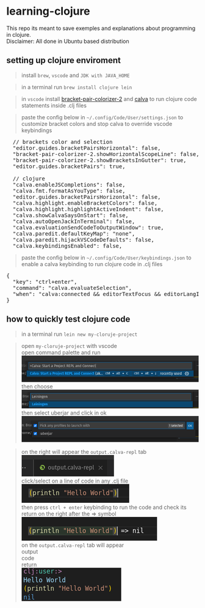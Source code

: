 # learning-clojure
This repo its meant to save exemples and explanations about programming in clojure.  
Disclaimer: All done in Ubuntu based distribution
## setting up clojure enviroment
> install `brew`, `vscode` and `JDK with JAVA_HOME` 

> in a terminal run `brew install clojure lein`  

> in `vscode` install <a href="https://marketplace.visualstudio.com/items?itemName=CoenraadS.bracket-pair-colorizer-2">bracket-pair-colorizer-2</a>
and <a href="https://marketplace.visualstudio.com/items?itemName=betterthantomorrow.calva">calva</a> to run clojure code statements inside .clj files  

> paste the config below in <code>~/.config/Code/User/settings.json</code> to customize bracket colors and stop calva to override vscode keybindings
<pre>
  // brackets color and selection
  "editor.guides.bracketPairsHorizontal": false,
  "bracket-pair-colorizer-2.showHorizontalScopeLine": false,
  "bracket-pair-colorizer-2.showBracketsInGutter": true,
  "editor.guides.bracketPairs": true,

  // clojure
  "calva.enableJSCompletions": false,
  "calva.fmt.formatAsYouType": false,
  "editor.guides.bracketPairsHorizontal": false,
  "calva.highlight.enableBracketColors": false,
  "calva.highlight.highlightActiveIndent": false,
  "calva.showCalvaSaysOnStart": false,
  "calva.autoOpenJackInTerminal": false,
  "calva.evaluationSendCodeToOutputWindow": true,
  "calva.paredit.defaultKeyMap": "none",
  "calva.paredit.hijackVSCodeDefaults": false,
  "calva.keybindingsEnabled": false, 
</pre>
> paste the config below in <code>~/.config/Code/User/keybindings.json</code> to enable a calva keybinding to run clojure code in .clj files
<pre>
{  
  "key": "ctrl+enter",  
  "command": "calva.evaluateSelection",  
  "when": "calva:connected && editorTextFocus && editorLangId == 'clojure'"  
}  
</pre>
## how to quickly test clojure code
> in a terminal run `lein new my-cloruje-project`  

> open `my-cloruje-project` with vscode  
open command palette and run  
<img src="https://github.com/antonio357/learning-clojure/blob/main/readmeImgs/command-palett-to-run-clojure-1.png"><img>  
then choose  
<img src="https://github.com/antonio357/learning-clojure/blob/main/readmeImgs/command-palett-to-run-clojure-2.png"><img>  
then select uberjar and click in ok  
<img src="https://github.com/antonio357/learning-clojure/blob/main/readmeImgs/command-palett-to-run-clojure-3.png"><img>  

> on the right will appear the `output.calva-repl` tab   
<img src="https://github.com/antonio357/learning-clojure/blob/main/readmeImgs/command-palett-to-run-clojure-4.png"><img>  
click/select on a line of code in any .clj file   
<img src="https://github.com/antonio357/learning-clojure/blob/main/readmeImgs/command-palett-to-run-clojure-5.png"><img>  
then press `ctrl + enter` keybinding to run the code and check its return on the right after the => symbol  
<img src="https://github.com/antonio357/learning-clojure/blob/main/readmeImgs/command-palett-to-run-clojure-6.png"><img>  
on the `output.calva-repl` tab will appear  
output  
code  
return  
<img src="https://github.com/antonio357/learning-clojure/blob/main/readmeImgs/command-palett-to-run-clojure-7.png"><img>  

